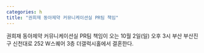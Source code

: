 ```yaml
---
categories: h
title: "권희재 동아제약 커뮤니케이션실 PR팀 책임"
---
```

권희재 동아제약 커뮤니케이션실 PR팀 책임이 오는 10월 2일(일) 오후 3시 부산 부산진구 신천대로 252 W스퀘어 3층 더갤럭시홀에서 결혼한다.